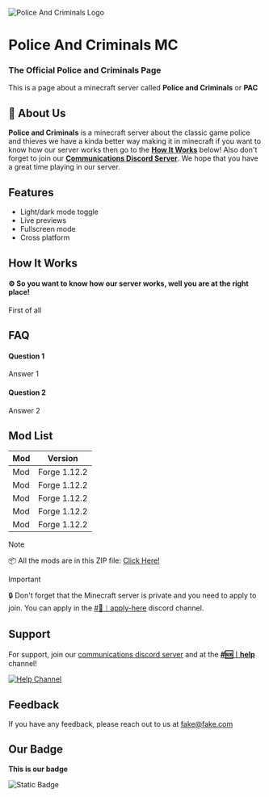 
![Police And Criminals Logo](https://cdn.discordapp.com/attachments/1124443067320119418/1124443553020510218/Police_and_Criminals_Logo.png)


# Police And Criminals MC
### The Official Police and Criminals Page
This is a page about a minecraft server called **Police and Criminals** or **PAC**


## 🚀 About Us
**Police and Criminals** is a minecraft server about the classic game police and thieves we have a kinda better way making it in minecraft if you want to know how our server works then go to the **[How It Works](https://github.com/antoniszikos16/Police-And-Criminals-MC/blob/main/README.md#how-it-works)** below! Also don't forget to join our [**Communications Discord Server**](https://discord.gg/NHJ7DmMm8k). We hope that you have a great time playing in our server.


## Features

- Light/dark mode toggle
- Live previews
- Fullscreen mode
- Cross platform


##  How It Works
#### ⚙ So you want to know how our server works, well you are at the right place!
First of all
## FAQ

#### Question 1

Answer 1

#### Question 2

Answer 2

## Mod List

| Mod             | Version                                                                |
| ----------------- | ------------------------------------------------------------------ |
| Mod | Forge 1.12.2 |  
| Mod | Forge 1.12.2 |
| Mod | Forge 1.12.2 | 
| Mod | Forge 1.12.2 | 
| Mod | Forge 1.12.2 |

> [!NOTE]
> 📦 All the mods are in this ZIP file: [Click Here!](https://www.dropbox.com/sh/x212pf31khqj8zf/AABHVrLfW68hJIOX8rnQKF9na?dl=0)

> [!IMPORTANT]
> 🔒 Don't forget that the Minecraft server is private and you need to apply to join. You can apply in the [#💼︱apply-here](https://discord.com/channels/1122603524728037376/1140580718704078868/1140580903920349204) discord channel.


## Support

For support, join our [communications discord server](https://discord.gg/NHJ7DmMm8k) and at the [**#🆘︱help**](https://discord.com/channels/1122603524728037376/1140282283211882667/1140284987975942146) channel!

[![Help Channel](https://cdn.discordapp.com/attachments/1124443067320119418/1140283693143961692/image.png)](https://discord.com/channels/1122603524728037376/1140282283211882667/1140284987975942146)


## Feedback

If you have any feedback, please reach out to us at fake@fake.com


## Our Badge

**This is our badge**

![Static Badge](https://img.shields.io/badge/--Police-Criminals---?style=plastic&logo=minecraft&logoColor=%2362B47A&label=Police&labelColor=0029ff&color=ff9500&link=https%3A%2F%2Fdiscord.gg%2FxcNzMccKXb)




